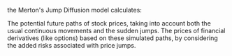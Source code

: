 the Merton's Jump Diffusion model calculates:

The potential future paths of stock prices, taking into account both the usual continuous movements and the sudden jumps.
The prices of financial derivatives (like options) based on these simulated paths, by considering the added risks associated with price jumps.